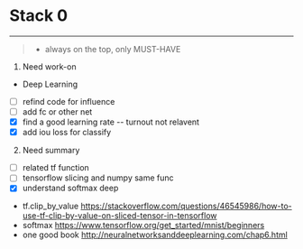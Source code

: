 ﻿# Stack 0


---
> * always on the top, only MUST-HAVE

 1. Need work-on 

 * Deep Learning
- [ ] refind code for influence
- [ ] add fc or other net
- [x] find a good learning rate -- turnout not relavent
- [x] add iou loss for classify

 2. Need summary
- [ ] related tf function
- [ ] tensorflow slicing and numpy same func
- [x] understand softmax deep

- tf.clip_by_value https://stackoverflow.com/questions/46545986/how-to-use-tf-clip-by-value-on-sliced-tensor-in-tensorflow
- softmax https://www.tensorflow.org/get_started/mnist/beginners
- one good book http://neuralnetworksanddeeplearning.com/chap6.html
